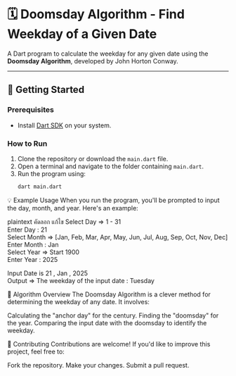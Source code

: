 # 🗓️ Doomsday Algorithm - Find Weekday of a Given Date

A Dart program to calculate the weekday for any given date using the **Doomsday Algorithm**, developed by John Horton Conway.

---

## 🚀 Getting Started

### Prerequisites
- Install [Dart SDK](https://dart.dev/get-dart) on your system.

### How to Run
1. Clone the repository or download the `main.dart` file.
2. Open a terminal and navigate to the folder containing `main.dart`.
3. Run the program using:
   ```bash
   dart main.dart

💡 Example Usage
When you run the program, you'll be prompted to input the day, month, and year. Here's an example:

plaintext
คัดลอก
แก้ไข
Select Day => 1 - 31  
Enter Day : 
  21  
Select Month => [Jan, Feb, Mar, Apr, May, Jun, Jul, Aug, Sep, Oct, Nov, Dec]  
Enter Month : 
  Jan  
Select Year => Start 1900  
Enter Year : 
  2025  

Input Date is 21 , Jan , 2025  
Output => The weekday of the input date : Tuesday  

🧠 Algorithm Overview
The Doomsday Algorithm is a clever method for determining the weekday of any date. It involves:

Calculating the "anchor day" for the century.
Finding the "doomsday" for the year.
Comparing the input date with the doomsday to identify the weekday.

🤝 Contributing
Contributions are welcome!
If you'd like to improve this project, feel free to:

Fork the repository.
Make your changes.
Submit a pull request.
